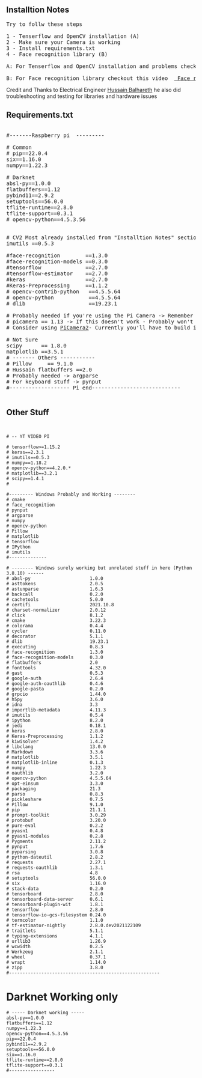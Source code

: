 ## Installtion Notes

<pre>
Try to follw these steps

1 - Tenserflow and OpenCV installation (A)
2 - Make sure your Camera is working
3 - Install requirements.txt
4 - Face recognition library (B)

A: For Tenserflow and OpenCV installation and problems checkout this video  <a style="display: inline;" href="https://www.youtube.com/watch?v=vekblEk6UPc">Tenserflow and Opencv installation for Pi </a>

B: For Face recognition library checkout this video  <a style="display: inline;" href="https://smartbuilds.io/installing-face-recognition-library-on-raspberry-pi-4/"> Face recognition library</a>
</pre>

Credit and Thanks to Electrical Engineer [Hussain Balhareth](https://www.linkedin.com/in/hussain-balhareth-0a05211ba)
he also did troubleshooting and testing for libraries and hardware issues

## Requirements.txt

<pre>

#-------Raspberry pi  ---------

# Common
# pip==22.0.4 
six==1.16.0
numpy==1.22.3

# Darknet
absl-py==1.0.0
flatbuffers==1.12
pybind11==2.9.2
setuptools==56.0.0
tflite-runtime==2.8.0
tflite-support==0.3.1
# opencv-python==4.5.3.56


# CV2 Most already installed from "Installtion Notes" section Above
imutils ==0.5.3

#face-recognition        ==1.3.0
#face-recognition-models ==0.3.0
#tensorflow              ==2.7.0
#tensorflow-estimator    ==2.7.0
#keras                   ==2.7.0
#Keras-Preprocessing     ==1.1.2
# opencv-contrib-python   ==4.5.5.64
# opencv-python           ==4.5.5.64
# dlib                    ==19.23.1

# Probably needed if you're using the Pi Camera -> Remember usb Cameras are easier to deal with
# picamera == 1.13 -> If this doesn't work - Probably won't it's old and not for new Pis -> OsError libmmal.so
# Consider using <a style="display: inline;" href="https://Github.com/raspberrypi/picamera2">PiCamera2</a>- Currently you'll have to build it though 

# Not Sure
scipy      == 1.8.0
matplotlib ==3.5.1
# ------- Others -----------
# Pillow     == 9.1.0
# Hussain flatbuffers ==2.0
# Probably needed -> argparse
# For keyboard stuff -> pynput
#------------------- Pi end----------------------------

</pre>

## Other Stuff

```


# -- YT VIDEO PI

# tensorflow>=1.15.2
# keras==2.3.1
# imutils==0.5.3
# numpy==1.18.2
# opencv-python==4.2.0.*
# matplotlib==3.2.1
# scipy==1.4.1
#

#--------- Windows Probably and Working --------
# cmake
# face_recognition
# pynput
# argparse
# numpy
# opencv-python
# Pillow
# matplotlib
# tensorflow
# IPython
# imutils
#--------------

# -------- Windows surely working but unrelated stuff in here (Python 3.8.10) ------
# absl-py                      1.0.0
# asttokens                    2.0.5
# astunparse                   1.6.3
# backcall                     0.2.0
# cachetools                   5.0.0
# certifi                      2021.10.8
# charset-normalizer           2.0.12
# click                        8.1.2
# cmake                        3.22.3
# colorama                     0.4.4
# cycler                       0.11.0
# decorator                    5.1.1
# dlib                         19.23.1
# executing                    0.8.3
# face-recognition             1.3.0
# face-recognition-models      0.3.0
# flatbuffers                  2.0
# fonttools                    4.32.0
# gast                         0.5.3
# google-auth                  2.6.4
# google-auth-oauthlib         0.4.6
# google-pasta                 0.2.0
# grpcio                       1.44.0
# h5py                         3.6.0
# idna                         3.3
# importlib-metadata           4.11.3
# imutils                      0.5.4
# ipython                      8.2.0
# jedi                         0.18.1
# keras                        2.8.0
# Keras-Preprocessing          1.1.2
# kiwisolver                   1.4.2
# libclang                     13.0.0
# Markdown                     3.3.6
# matplotlib                   3.5.1
# matplotlib-inline            0.1.3
# numpy                        1.22.3
# oauthlib                     3.2.0
# opencv-python                4.5.5.64
# opt-einsum                   3.3.0
# packaging                    21.3
# parso                        0.8.3
# pickleshare                  0.7.5
# Pillow                       9.1.0
# pip                          21.1.1
# prompt-toolkit               3.0.29
# protobuf                     3.20.0
# pure-eval                    0.2.2
# pyasn1                       0.4.8
# pyasn1-modules               0.2.8
# Pygments                     2.11.2
# pynput                       1.7.6
# pyparsing                    3.0.8
# python-dateutil              2.8.2
# requests                     2.27.1
# requests-oauthlib            1.3.1
# rsa                          4.8
# setuptools                   56.0.0
# six                          1.16.0
# stack-data                   0.2.0
# tensorboard                  2.8.0
# tensorboard-data-server      0.6.1
# tensorboard-plugin-wit       1.8.1
# tensorflow                   2.8.0
# tensorflow-io-gcs-filesystem 0.24.0
# termcolor                    1.1.0
# tf-estimator-nightly         2.8.0.dev2021122109
# traitlets                    5.1.1
# typing-extensions            4.1.1
# urllib3                      1.26.9
# wcwidth                      0.2.5
# Werkzeug                     2.1.1
# wheel                        0.37.1
# wrapt                        1.14.0
# zipp                         3.8.0
#--------------------------------------------------------
```

# Darknet Working only

```
# ----- Darknet working -----
absl-py==1.0.0
flatbuffers==1.12
numpy==1.22.3
opencv-python==4.5.3.56
pip==22.0.4
pybind11==2.9.2
setuptools==56.0.0
six==1.16.0
tflite-runtime==2.8.0
tflite-support==0.3.1
#-----------------
```
